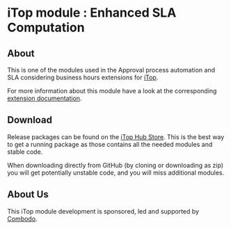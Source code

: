 # iTop module : Enhanced SLA Computation

## About

This is one of the modules used in the Approval process automation and SLA considering business hours extensions for [iTop](https://github.com/Combodo/iTop).

For more information about this module have a look at the corresponding [extension documentation](https://store.itophub.io/en_US/products/combodo-mail-to-ticket-automation).


## Download

Release packages can be found on the [iTop Hub Store](https://store.itophub.io/en_US/taxons/all-extensions). This is the best way to get
 a running package as those contains all the needed modules and stable code.

When downloading directly from GitHub (by cloning or downloading as zip) you will get potentially unstable code, and you will miss
 additional modules.


## About Us

This iTop module development is sponsored, led and supported by [Combodo](https://www.combodo.com).
